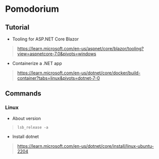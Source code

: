 # Pomodorium

## Tutorial

* Tooling for ASP.NET Core Blazor
> https://learn.microsoft.com/en-us/aspnet/core/blazor/tooling?view=aspnetcore-7.0&pivots=windows

* Containerize a .NET app
> https://learn.microsoft.com/en-us/dotnet/core/docker/build-container?tabs=linux&pivots=dotnet-7-0

## Commands

### Linux

* About version
> `lsb_release -a`

* Install dotnet
> https://learn.microsoft.com/en-us/dotnet/core/install/linux-ubuntu-2204
